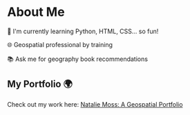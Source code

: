 # About Me
🌱 I'm currently learning Python, HTML, CSS... so fun!

🌐 Geospatial professional by training

📚 Ask me for geography book recommendations

## My Portfolio 🌍  
Check out my work here: [Natalie Moss: A Geospatial Portfolio](https://arcg.is/1KK1vD0)



